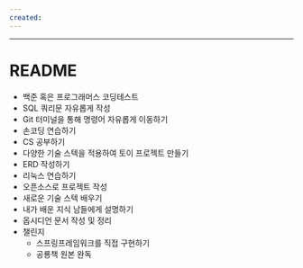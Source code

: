 ```yaml
---
created:
---
```

---
# **README**
- 백준 혹은 프로그래머스 코딩테스트
- SQL 쿼리문 자유롭게 작성
- Git 터미널을 통해 명령어 자유롭게 이동하기
- 손코딩 연습하기
- CS  공부하기
- 다양한 기술 스텍을 적용하여 토이 프로젝트 만들기
- ERD 작성하기
- 리눅스 연습하기
- 오픈소스로 프로젝트 작성
- 새로운 기술 스텍 배우기
- 내가 배운 지식 남들에게 설명하기
- 옵시디언 문서 작성 및 정리
- 챌린지
	- 스프링프레임워크를 직접 구현하기
	- 공룡책 원본 완독